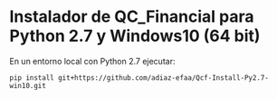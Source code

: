 # Instalador de QC_Financial para Python 2.7 y Windows10 (64 bit)

En un entorno local con Python 2.7 ejecutar:

```
pip install git+https://github.com/adiaz-efaa/Qcf-Install-Py2.7-win10.git
```

